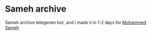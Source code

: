 # Sameh archive
Sameh archive telegeram bot, and i made it in 1-2 days for [Muhammed Sameh](https://t.me/Saicohat)
